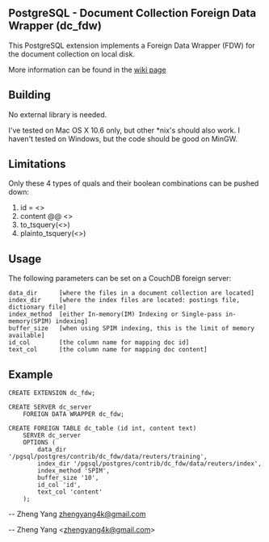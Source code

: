 PostgreSQL - Document Collection Foreign Data Wrapper (dc_fdw)
--------------------------------------------------------------

This PostgreSQL extension implements a Foreign Data Wrapper (FDW) for
the document collection on local disk.

More information can be found in the [wiki page](https://github.com/ZhengYang/dc_fdw/wiki)


Building
--------

No external library is needed.

I've tested on Mac OS X 10.6 only, but other *nix's should also work.
I haven't tested on Windows, but the code should be good on MinGW.

Limitations
-----------

Only these 4 types of quals and their boolean combinations can be 
pushed down:

1. id = <<integer>>
2. content @@ <<term>>
3. to_tsquery(<<tsquery text>>)
4. plainto_tsquery(<<free text>>)

Usage
-----

The following parameters can be set on a CouchDB foreign server:

	data_dir      [where the files in a document collection are located]
	index_dir     [where the index files are located: postings file, dictionary file]
	index_method  [either In-memory(IM) Indexing or Single-pass in-memory(SPIM) indexing]
	buffer_size   [when using SPIM indexing, this is the limit of memory available]
	id_col        [the column name for mapping doc id]
	text_col      [the column name for mapping doc content]

Example
-------

	CREATE EXTENSION dc_fdw;

	CREATE SERVER dc_server 
		FOREIGN DATA WRAPPER dc_fdw;

	CREATE FOREIGN TABLE dc_table (id int, content text) 
		SERVER dc_server
		OPTIONS (
		    data_dir '/pgsql/postgres/contrib/dc_fdw/data/reuters/training', 
	    	index_dir '/pgsql/postgres/contrib/dc_fdw/data/reuters/index',
	    	index_method 'SPIM',
	    	buffer_size '10',
	    	id_col 'id',
	    	text_col 'content'
	    );

-- 
Zheng Yang
zhengyang4k@gmail.com

--
Zheng Yang <<zhengyang4k@gmail.com>>
